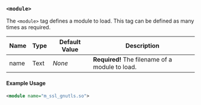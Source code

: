 <!-- This file contains a page fragment. Any changes will affect all pages that include it. -->

### `<module>`

The `<module>` tag defines a module to load. This tag can be defined as many times as required.

Name | Type | Default Value | Description
---- | ---- | ------------- | -----------
name | Text | *None*        | **Required!** The filename of a module to load.

#### Example Usage

```xml
<module name="m_ssl_gnutls.so">
```
